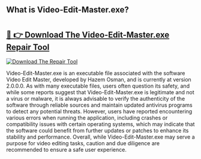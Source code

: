 ## What is Video-Edit-Master.exe? 

# <h2><a href="https://exedetect.com/download.php?Video-Edit-Master.exe">🔗 👉 Download The Video-Edit-Master.exe Repair Tool</a></h2>

[![Download The Repair Tool](https://exedetect.com/download-button.jpg)](https://exedetect.com/download.php?Video-Edit-Master.exe)

Video-Edit-Master.exe is an executable file associated with the software Video Edit Master, developed by Hazem Osman, and is currently at version 2.0.0.0. As with many executable files, users often question its safety, and while some reports suggest that Video-Edit-Master.exe is legitimate and not a virus or malware, it is always advisable to verify the authenticity of the software through reliable sources and maintain updated antivirus programs to detect any potential threats. However, users have reported encountering various errors when running the application, including crashes or compatibility issues with certain operating systems, which may indicate that the software could benefit from further updates or patches to enhance its stability and performance. Overall, while Video-Edit-Master.exe may serve a purpose for video editing tasks, caution and due diligence are recommended to ensure a safe user experience.